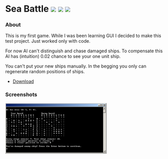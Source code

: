 # Sea Battle <img src="https://img.shields.io/badge/version-0.7.1-green.svg?style=flat"> <img src="https://img.shields.io/badge/last_update-2017.03.09-green.svg?style=flat"> <img src="https://img.shields.io/badge/first_release-2016.03.12-lightgrey.svg?style=flat">

### About

This is my first game. While I was been learning GUI I decided to make this test project. Just worked only with code.

For now AI can't distinguish and chase damaged ships. To compensate this AI has (intuition) 0.02 chance to see your one unit ship.

You can't put your new ships manually. In the begging you only can regenerate random positions of ships.

- [Download](https://github.com/Aunmag/sea-battle/releases/)

### Screenshots

<img src="https://raw.githubusercontent.com/Aunmag/sea-battle/master/screenshots/Sea%20Battle%20v0.7.0%20screenshot%201.jpg" width="320">

